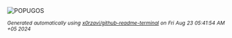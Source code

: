 <div align="justify">
<picture>
    <source media="(prefers-color-scheme: dark)" srcset="https://i.ibb.co/VTrKy9f/output-gif.gif">
    <source media="(prefers-color-scheme: light)" srcset="https://i.ibb.co/VTrKy9f/output-gif.gif">
    <img alt="POPUGOS" src="https://i.ibb.co/VTrKy9f/output-gif.gif">
</picture>

<sub><i>Generated automatically using [x0rzavi/github-readme-terminal](https://github.com/x0rzavi/github-readme-terminal) on Fri Aug 23 05:41:54 AM +05 2024</i></sub>
</div>